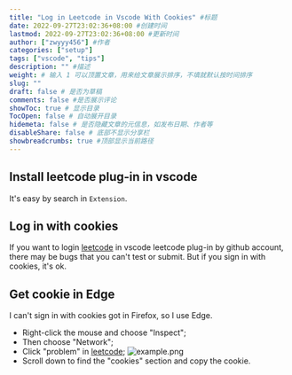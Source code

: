 ```yaml
---
title: "Log in Leetcode in Vscode With Cookies" #标题
date: 2022-09-27T23:02:36+08:00 #创建时间
lastmod: 2022-09-27T23:02:36+08:00 #更新时间
author: ["zwyyy456"] #作者
categories: ["setup"]
tags: ["vscode", "tips"]
description: "" #描述
weight: # 输入 1 可以顶置文章，用来给文章展示排序，不填就默认按时间排序
slug: ""
draft: false # 是否为草稿
comments: false #是否展示评论
showToc: true # 显示目录
TocOpen: false # 自动展开目录
hidemeta: false # 是否隐藏文章的元信息，如发布日期、作者等
disableShare: false # 底部不显示分享栏
showbreadcrumbs: true #顶部显示当前路径
---
```


## Install leetcode plug-in in vscode
It's easy by search in `Extension`.

## Log in with cookies
If you want to login [leetcode](https://leetcode.com) in vscode leetcode plug-in by github account, there may be bugs that you can't test or submit. But if you sign in with cookies, it's ok.

## Get cookie in Edge
I can't sign in with cookies got in Firefox, so I use Edge.
- Right-click the mouse and choose "Inspect";
- Then choose "Network";
- Click "problem" in [leetcode](https://leetcode.com);
![example.png](https://pic-upyun.zwyyy456.tech/smms/2023-12-26-065727.png)
- Scroll down to find the "cookies" section and copy the cookie.